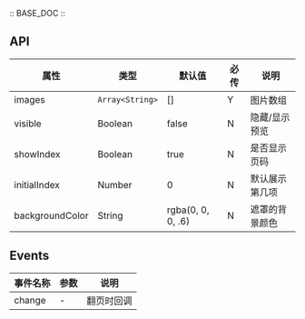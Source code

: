:: BASE_DOC ::

## API

| 属性            | 类型            | 默认值            | 必传 | 说明           |
| --------------- | --------------- | ----------------- | ---- | -------------- |
| images          | `Array<String>` | []                | Y    | 图片数组       |
| visible         | Boolean         | false             | N    | 隐藏/显示预览  |
| showIndex       | Boolean         | true              | N    | 是否显示页码   |
| initialIndex    | Number          | 0                 | N    | 默认展示第几项 |
| backgroundColor | String          | rgba(0, 0, 0, .6) | N    | 遮罩的背景颜色 |

## Events

| 事件名称 | 参数 | 说明       |
| -------- | ---- | ---------- |
| change   | -    | 翻页时回调 |
